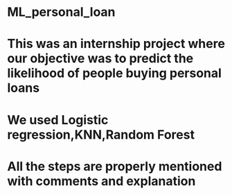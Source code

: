 # ML_personal_loan
# This was an internship project where our objective was to predict the likelihood of people buying personal loans
# We used Logistic regression,KNN,Random Forest
# All the steps are properly mentioned with comments and explanation
